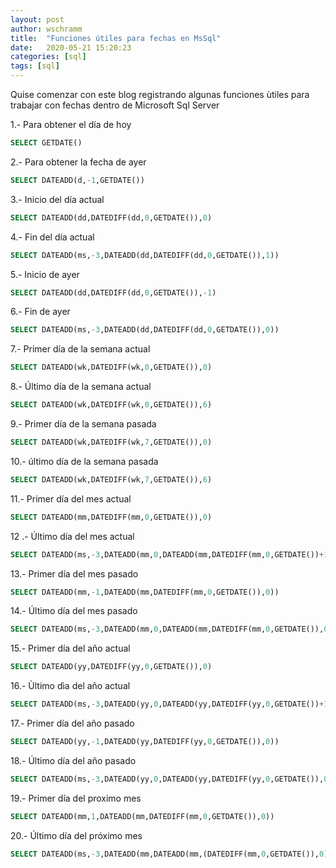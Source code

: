 ```yaml
---
layout: post
author: wschramm
title:  "Funciones útiles para fechas en MsSql"
date:   2020-05-21 15:20:23
categories: [sql]
tags: [sql]
---
```


Quise comenzar con este blog registrando algunas funciones ùtiles para trabajar con fechas dentro de Microsoft Sql Server

1.- Para obtener el día de hoy

```sql
SELECT GETDATE()
```

2.- Para obtener la fecha de ayer

```sql
SELECT DATEADD(d,-1,GETDATE())
```

3.- Inicio del día actual
```sql
SELECT DATEADD(dd,DATEDIFF(dd,0,GETDATE()),0)
```

4.- Fin del día actual
```sql
SELECT DATEADD(ms,-3,DATEADD(dd,DATEDIFF(dd,0,GETDATE()),1))
```

5.- Inicio de ayer
```sql
SELECT DATEADD(dd,DATEDIFF(dd,0,GETDATE()),-1)
```

6.- Fin de ayer
```sql
SELECT DATEADD(ms,-3,DATEADD(dd,DATEDIFF(dd,0,GETDATE()),0))
```

7.- Primer día de la semana actual
```sql
SELECT DATEADD(wk,DATEDIFF(wk,0,GETDATE()),0)
```

8.- Último día de la semana actual
```sql
SELECT DATEADD(wk,DATEDIFF(wk,0,GETDATE()),6)
```


9.- Primer día de la semana pasada
```sql
SELECT DATEADD(wk,DATEDIFF(wk,7,GETDATE()),0)
```

10.- último día de la semana pasada
```sql
SELECT DATEADD(wk,DATEDIFF(wk,7,GETDATE()),6)
```

11.- Primer día del mes actual
```sql
SELECT DATEADD(mm,DATEDIFF(mm,0,GETDATE()),0)
```

12 .- Último día del mes actual
```sql
SELECT DATEADD(ms,-3,DATEADD(mm,0,DATEADD(mm,DATEDIFF(mm,0,GETDATE())+1,0)))
```

13.- Primer día del mes pasado
```sql
SELECT DATEADD(mm,-1,DATEADD(mm,DATEDIFF(mm,0,GETDATE()),0))
```

14.- Último día del mes pasado
```sql
SELECT DATEADD(ms,-3,DATEADD(mm,0,DATEADD(mm,DATEDIFF(mm,0,GETDATE()),0)))
```

15.- Primer día del año actual
```sql
SELECT DATEADD(yy,DATEDIFF(yy,0,GETDATE()),0)
```

16.- Ùltimo dìa del año actual
```sql
SELECT DATEADD(ms,-3,DATEADD(yy,0,DATEADD(yy,DATEDIFF(yy,0,GETDATE())+1,0)))
```

17.- Primer día del año pasado
```sql
SELECT DATEADD(yy,-1,DATEADD(yy,DATEDIFF(yy,0,GETDATE()),0)) 
```

18.- Último día del año pasado
```sql
SELECT DATEADD(ms,-3,DATEADD(yy,0,DATEADD(yy,DATEDIFF(yy,0,GETDATE()),0)))
```

19.- Primer día del proximo mes
```sql
SELECT DATEADD(mm,1,DATEADD(mm,DATEDIFF(mm,0,GETDATE()),0))
```

20.- Último día del próximo mes
```sql
SELECT DATEADD(ms,-3,DATEADD(mm,DATEADD(mm,(DATEDIFF(mm,0,GETDATE()),0)))
```
